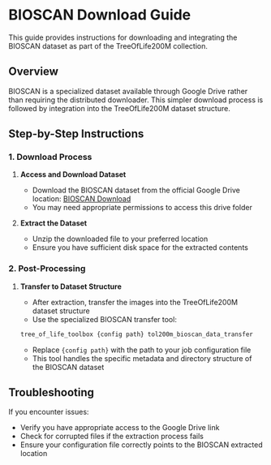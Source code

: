 # BIOSCAN Download Guide

This guide provides instructions for downloading and integrating the BIOSCAN dataset as part of the TreeOfLife200M collection.

## Overview

BIOSCAN is a specialized dataset available through Google Drive rather than requiring the distributed downloader. This simpler download process is followed by integration into the TreeOfLife200M dataset structure.

## Step-by-Step Instructions

### 1. Download Process

1. **Access and Download Dataset**
   - Download the BIOSCAN dataset from the official Google Drive location: [BIOSCAN Download](https://drive.google.com/drive/u/1/folders/1Jc57eKkeiYrnUBc9WlIp-ZS_L1bVlT-0)
   - You may need appropriate permissions to access this drive folder

2. **Extract the Dataset**
   - Unzip the downloaded file to your preferred location
   - Ensure you have sufficient disk space for the extracted contents

### 2. Post-Processing

1. **Transfer to Dataset Structure**
   - After extraction, transfer the images into the TreeOfLife200M dataset structure
   - Use the specialized BIOSCAN transfer tool:

   ```bash
   tree_of_life_toolbox {config path} tol200m_bioscan_data_transfer
   ```

   - Replace `{config path}` with the path to your job configuration file
   - This tool handles the specific metadata and directory structure of the BIOSCAN dataset

## Troubleshooting

If you encounter issues:

- Verify you have appropriate access to the Google Drive link
- Check for corrupted files if the extraction process fails
- Ensure your configuration file correctly points to the BIOSCAN extracted location
